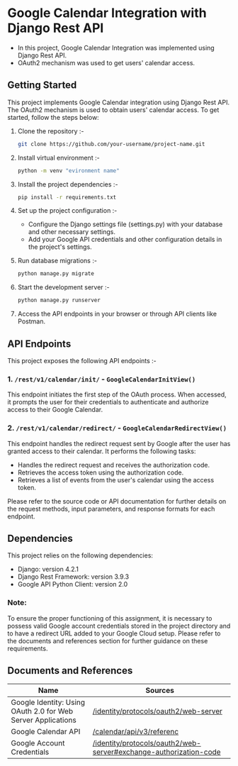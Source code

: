 # Google Calendar Integration with Django Rest API

- In this project, Google Calendar Integration was implemented using Django Rest API.<br/>
- OAuth2 mechanism was used to get users' calendar access.

## Getting Started

This project implements Google Calendar integration using Django Rest API. The OAuth2 mechanism is used to obtain users' calendar access. To get started, follow the steps below:

1. Clone the repository :-

   ```bash
   git clone https://github.com/your-username/project-name.git
   
2. Install virtual environment  :-

   ```bash
   python -m venv "evironment name"
   
2. Install the project dependencies :-

   ```bash
   pip install -r requirements.txt

3. Set up the project configuration :-

   - Configure the Django settings file (settings.py) with your database and other necessary        settings.<br/>
   - Add your Google API credentials and other configuration details in the project's settings.
  
4. Run database migrations :-

   ```bash
   python manage.py migrate

5. Start the development server :-

   ```bash
   python manage.py runserver

6. Access the API endpoints in your browser or through API clients like Postman.
  
## API Endpoints

This project exposes the following API endpoints :-

### 1. `/rest/v1/calendar/init/` - `GoogleCalendarInitView()`

This endpoint initiates the first step of the OAuth process. When accessed, it prompts the user for their credentials to authenticate and authorize access to their Google Calendar.

### 2. `/rest/v1/calendar/redirect/` - `GoogleCalendarRedirectView()`

This endpoint handles the redirect request sent by Google after the user has granted access to their calendar. It performs the following tasks:

- Handles the redirect request and receives the authorization code.
- Retrieves the access token using the authorization code.
- Retrieves a list of events from the user's calendar using the access token.

Please refer to the source code or API documentation for further details on the request methods, input parameters, and response formats for each endpoint.

## Dependencies

This project relies on the following dependencies:

- Django: version 4.2.1
- Django Rest Framework: version 3.9.3
- Google API Python Client: version 2.0

### Note:
To ensure the proper functioning of this assignment, it is necessary to possess valid Google account credentials stored in the project directory and to have a redirect URL added to your Google Cloud setup. Please refer to the documents and references section for further guidance on these requirements.

## Documents and References

| Name | Sources |
| ------ | ------ |
| Google Identity: Using OAuth 2.0 for Web Server Applications | [/identity/protocols/oauth2/web-server][PlDb] |
| Google Calendar API | [/calendar/api/v3/referenc][PlGh] |
| Google Account Credentials| [/identity/protocols/oauth2/web-server#exchange-authorization-code][PlIa] |


[PlDb]: <https://developers.google.com/identity/protocols/oauth2/web-server>
[PlGh]: <https://developers.google.com/calendar/api/v3/reference>
[PlIa]: <https://developers.google.com/identity/protocols/oauth2/web-server#exchange-authorization-codee>
